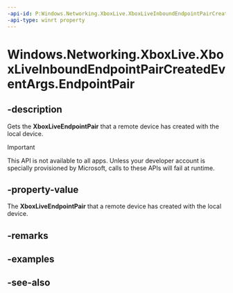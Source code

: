 ```yaml
---
-api-id: P:Windows.Networking.XboxLive.XboxLiveInboundEndpointPairCreatedEventArgs.EndpointPair
-api-type: winrt property
---
```


<!-- Property syntax
public Windows.Networking.XboxLive.XboxLiveEndpointPair EndpointPair { get; }
-->

# Windows.Networking.XboxLive.XboxLiveInboundEndpointPairCreatedEventArgs.EndpointPair

## -description

Gets the **XboxLiveEndpointPair** that a remote device has created with the local device.

> [!IMPORTANT]
> This API is not available to all apps. Unless your developer account is specially provisioned by Microsoft, calls to these APIs will fail at runtime.

## -property-value

The **XboxLiveEndpointPair** that a remote device has created with the local device.

## -remarks

## -examples

## -see-also
